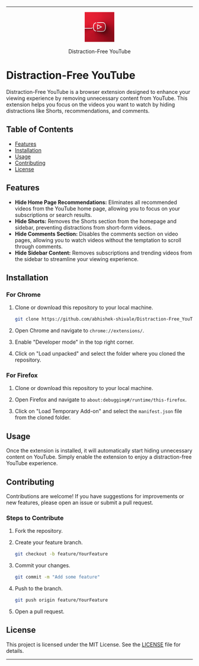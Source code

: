 
---
<p align="center" >
  <img src="icon512.png" alt="Distraction-Free YouTube Logo" width="80">
</p>
<p align="center" >
Distraction-Free YouTube
</p>


# Distraction-Free YouTube
Distraction-Free YouTube is a browser extension designed to enhance your viewing experience by removing unnecessary content from YouTube. This extension helps you focus on the videos you want to watch by hiding distractions like Shorts, recommendations, and comments.

## Table of Contents

- [Features](#features)
- [Installation](#installation)
- [Usage](#usage)
- [Contributing](#contributing)
- [License](#license)

## Features

- **Hide Home Page Recommendations:** Eliminates all recommended videos from the YouTube home page, allowing you to focus on your subscriptions or search results.
- **Hide Shorts:** Removes the Shorts section from the homepage and sidebar, preventing distractions from short-form videos.
- **Hide Comments Section:** Disables the comments section on video pages, allowing you to watch videos without the temptation to scroll through comments.
- **Hide Sidebar Content:** Removes subscriptions and trending videos from the sidebar to streamline your viewing experience.

## Installation

### For Chrome

1. Clone or download this repository to your local machine.

   ```bash
   git clone https://github.com/abhishek-shivale/Distraction-Free_YouTube.git
   ```

2. Open Chrome and navigate to `chrome://extensions/`.

3. Enable "Developer mode" in the top right corner.

4. Click on "Load unpacked" and select the folder where you cloned the repository.

### For Firefox

1. Clone or download this repository to your local machine.

2. Open Firefox and navigate to `about:debugging#/runtime/this-firefox`.

3. Click on "Load Temporary Add-on" and select the `manifest.json` file from the cloned folder.

## Usage

Once the extension is installed, it will automatically start hiding unnecessary content on YouTube. Simply enable the extension to enjoy a distraction-free YouTube experience.

## Contributing

Contributions are welcome! If you have suggestions for improvements or new features, please open an issue or submit a pull request.

### Steps to Contribute

1. Fork the repository.
2. Create your feature branch.

   ```bash
   git checkout -b feature/YourFeature
   ```

3. Commit your changes.

   ```bash
   git commit -m "Add some feature"
   ```

4. Push to the branch.

   ```bash
   git push origin feature/YourFeature
   ```

5. Open a pull request.

## License

This project is licensed under the MIT License. See the [LICENSE](LICENSE) file for details.

---

